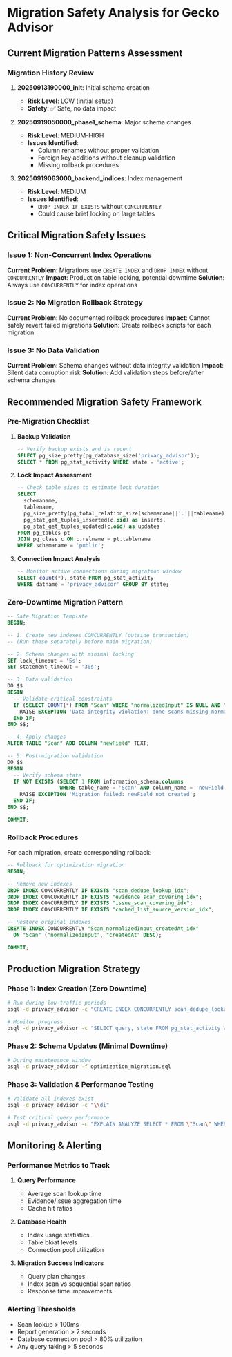 # Migration Safety Analysis for Gecko Advisor

## Current Migration Patterns Assessment

### Migration History Review

1. **20250913190000_init**: Initial schema creation
   - **Risk Level**: LOW (initial setup)
   - **Safety**: ✅ Safe, no data impact

2. **20250919050000_phase1_schema**: Major schema changes
   - **Risk Level**: MEDIUM-HIGH
   - **Issues Identified**:
     - Column renames without proper validation
     - Foreign key additions without cleanup validation
     - Missing rollback procedures

3. **20250919063000_backend_indices**: Index management
   - **Risk Level**: MEDIUM
   - **Issues Identified**:
     - `DROP INDEX IF EXISTS` without `CONCURRENTLY`
     - Could cause brief locking on large tables

## Critical Migration Safety Issues

### Issue 1: Non-Concurrent Index Operations
**Current Problem**: Migrations use `CREATE INDEX` and `DROP INDEX` without `CONCURRENTLY`
**Impact**: Production table locking, potential downtime
**Solution**: Always use `CONCURRENTLY` for index operations

### Issue 2: No Migration Rollback Strategy
**Current Problem**: No documented rollback procedures
**Impact**: Cannot safely revert failed migrations
**Solution**: Create rollback scripts for each migration

### Issue 3: No Data Validation
**Current Problem**: Schema changes without data integrity validation
**Impact**: Silent data corruption risk
**Solution**: Add validation steps before/after schema changes

## Recommended Migration Safety Framework

### Pre-Migration Checklist
1. **Backup Validation**
   ```sql
   -- Verify backup exists and is recent
   SELECT pg_size_pretty(pg_database_size('privacy_advisor'));
   SELECT * FROM pg_stat_activity WHERE state = 'active';
   ```

2. **Lock Impact Assessment**
   ```sql
   -- Check table sizes to estimate lock duration
   SELECT
     schemaname,
     tablename,
     pg_size_pretty(pg_total_relation_size(schemaname||'.'||tablename)) as size,
     pg_stat_get_tuples_inserted(c.oid) as inserts,
     pg_stat_get_tuples_updated(c.oid) as updates
   FROM pg_tables pt
   JOIN pg_class c ON c.relname = pt.tablename
   WHERE schemaname = 'public';
   ```

3. **Connection Impact Analysis**
   ```sql
   -- Monitor active connections during migration window
   SELECT count(*), state FROM pg_stat_activity
   WHERE datname = 'privacy_advisor' GROUP BY state;
   ```

### Zero-Downtime Migration Pattern

```sql
-- Safe Migration Template
BEGIN;

-- 1. Create new indexes CONCURRENTLY (outside transaction)
-- (Run these separately before main migration)

-- 2. Schema changes with minimal locking
SET lock_timeout = '5s';
SET statement_timeout = '30s';

-- 3. Data validation
DO $$
BEGIN
  -- Validate critical constraints
  IF (SELECT COUNT(*) FROM "Scan" WHERE "normalizedInput" IS NULL AND "status" = 'done') > 0 THEN
    RAISE EXCEPTION 'Data integrity violation: done scans missing normalizedInput';
  END IF;
END $$;

-- 4. Apply changes
ALTER TABLE "Scan" ADD COLUMN "newField" TEXT;

-- 5. Post-migration validation
DO $$
BEGIN
  -- Verify schema state
  IF NOT EXISTS (SELECT 1 FROM information_schema.columns
                 WHERE table_name = 'Scan' AND column_name = 'newField') THEN
    RAISE EXCEPTION 'Migration failed: newField not created';
  END IF;
END $$;

COMMIT;
```

### Rollback Procedures

For each migration, create corresponding rollback:

```sql
-- Rollback for optimization migration
BEGIN;

-- Remove new indexes
DROP INDEX CONCURRENTLY IF EXISTS "scan_dedupe_lookup_idx";
DROP INDEX CONCURRENTLY IF EXISTS "evidence_scan_covering_idx";
DROP INDEX CONCURRENTLY IF EXISTS "issue_scan_covering_idx";
DROP INDEX CONCURRENTLY IF EXISTS "cached_list_source_version_idx";

-- Restore original indexes
CREATE INDEX CONCURRENTLY "Scan_normalizedInput_createdAt_idx"
  ON "Scan" ("normalizedInput", "createdAt" DESC);

COMMIT;
```

## Production Migration Strategy

### Phase 1: Index Creation (Zero Downtime)
```bash
# Run during low-traffic periods
psql -d privacy_advisor -c "CREATE INDEX CONCURRENTLY scan_dedupe_lookup_idx ON \"Scan\"(\"normalizedInput\", \"status\", \"finishedAt\" DESC) WHERE \"status\" = 'done' AND \"finishedAt\" IS NOT NULL;"

# Monitor progress
psql -d privacy_advisor -c "SELECT query, state FROM pg_stat_activity WHERE query LIKE '%CREATE INDEX%';"
```

### Phase 2: Schema Updates (Minimal Downtime)
```bash
# During maintenance window
psql -d privacy_advisor -f optimization_migration.sql
```

### Phase 3: Validation & Performance Testing
```bash
# Validate all indexes exist
psql -d privacy_advisor -c "\\di"

# Test critical query performance
psql -d privacy_advisor -c "EXPLAIN ANALYZE SELECT * FROM \"Scan\" WHERE \"normalizedInput\" = 'https://example.com' AND \"status\" = 'done' ORDER BY \"finishedAt\" DESC LIMIT 1;"
```

## Monitoring & Alerting

### Performance Metrics to Track
1. **Query Performance**
   - Average scan lookup time
   - Evidence/Issue aggregation time
   - Cache hit ratios

2. **Database Health**
   - Index usage statistics
   - Table bloat levels
   - Connection pool utilization

3. **Migration Success Indicators**
   - Query plan changes
   - Index scan vs sequential scan ratios
   - Response time improvements

### Alerting Thresholds
- Scan lookup > 100ms
- Report generation > 2 seconds
- Database connection pool > 80% utilization
- Any query taking > 5 seconds